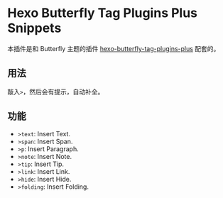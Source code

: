 # Hexo Butterfly Tag Plugins Plus Snippets

本插件是和 Butterfly 主题的插件 [hexo-butterfly-tag-plugins-plus](https://akilar.top/posts/615e2dec/) 配套的。

## 用法

敲入`>`，然后会有提示，自动补全。

## 功能

- `>text`: Insert Text.
- `>span`: Insert Span.
- `>p`: Insert Paragraph.
- `>note`: Insert Note.
- `>tip`: Insert Tip.
- `>link`: Insert Link.
- `>hide`: Insert Hide.
- `>folding`: Insert Folding.
